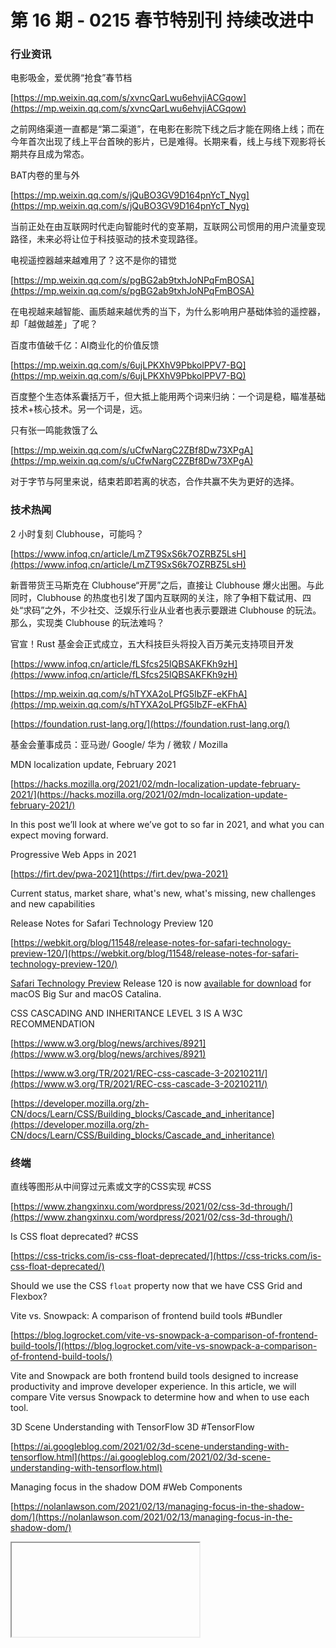 # 第 16 期 - 0215 春节特别刊 持续改进中
### 行业资讯
电影吸金，爱优腾“抢食”春节档

[https://mp.weixin.qq.com/s/xvncQarLwu6ehvjiACGqow](https://mp.weixin.qq.com/s/xvncQarLwu6ehvjiACGqow)

之前网络渠道一直都是“第二渠道”，在电影在影院下线之后才能在网络上线；而在今年首次出现了线上平台首映的影片，已是难得。长期来看，线上与线下观影将长期共存且成为常态。

BAT内卷的里与外

[https://mp.weixin.qq.com/s/jQuBO3GV9D164pnYcT_Nyg](https://mp.weixin.qq.com/s/jQuBO3GV9D164pnYcT_Nyg)

当前正处在由互联网时代走向智能时代的变革期，互联网公司惯用的用户流量变现路径，未来必将让位于科技驱动的技术变现路径。

电视遥控器越来越难用了？这不是你的错觉

[https://mp.weixin.qq.com/s/pgBG2ab9txhJoNPqFmBOSA](https://mp.weixin.qq.com/s/pgBG2ab9txhJoNPqFmBOSA)

在电视越来越智能、画质越来越优秀的当下，为什么影响用户基础体验的遥控器，却「越做越差」了呢？

百度市值破千亿：AI商业化的价值反馈

[https://mp.weixin.qq.com/s/6ujLPKXhV9PbkolPPV7-BQ](https://mp.weixin.qq.com/s/6ujLPKXhV9PbkolPPV7-BQ)

百度整个生态体系囊括万千，但大抵上能用两个词来归纳：一个词是稳，瞄准基础技术+核心技术。另一个词是，远。

只有张一鸣能救饿了么

[https://mp.weixin.qq.com/s/uCfwNargC2ZBf8Dw73XPgA](https://mp.weixin.qq.com/s/uCfwNargC2ZBf8Dw73XPgA)

对于字节与阿里来说，结束若即若离的状态，合作共赢不失为更好的选择。

### 技术热闻
2 小时复刻 Clubhouse，可能吗？

[https://www.infoq.cn/article/LmZT9SxS6k7OZRBZ5LsH](https://www.infoq.cn/article/LmZT9SxS6k7OZRBZ5LsH)

新晋带货王马斯克在 Clubhouse“开房”之后，直接让 Clubhouse 爆火出圈。与此同时，Clubhouse 的热度也引发了国内互联网的关注，除了争相下载试用、四处“求码”之外，不少社交、泛娱乐行业从业者也表示要跟进 Clubhouse 的玩法。那么，实现类 Clubhouse 的玩法难吗？

官宣！Rust 基金会正式成立，五大科技巨头将投入百万美元支持项目开发

[https://www.infoq.cn/article/fLSfcs25IQBSAKFKh9zH](https://www.infoq.cn/article/fLSfcs25IQBSAKFKh9zH)


[https://mp.weixin.qq.com/s/hTYXA2oLPfG5IbZF-eKFhA](https://mp.weixin.qq.com/s/hTYXA2oLPfG5IbZF-eKFhA)


[https://foundation.rust-lang.org/](https://foundation.rust-lang.org/)

基金会董事成员：亚马逊/ Google/ 华为 / 微软 / Mozilla

MDN localization update, February 2021

[https://hacks.mozilla.org/2021/02/mdn-localization-update-february-2021/](https://hacks.mozilla.org/2021/02/mdn-localization-update-february-2021/)

In this post we’ll look at where we’ve got to so far in 2021, and what you can expect moving forward.

Progressive Web Apps in 2021

[https://firt.dev/pwa-2021](https://firt.dev/pwa-2021)

Current status, market share, what's new, what's missing, new challenges and new capabilities

Release Notes for Safari Technology Preview 120

[https://webkit.org/blog/11548/release-notes-for-safari-technology-preview-120/](https://webkit.org/blog/11548/release-notes-for-safari-technology-preview-120/)

[Safari Technology Preview](https://webkit.org/blog/6017/introducing-safari-technology-preview/) Release 120 is now [available for download](https://webkit.org/downloads/) for macOS Big Sur and macOS Catalina.

CSS CASCADING AND INHERITANCE LEVEL 3 IS A W3C RECOMMENDATION

[https://www.w3.org/blog/news/archives/8921](https://www.w3.org/blog/news/archives/8921)


[https://www.w3.org/TR/2021/REC-css-cascade-3-20210211/](https://www.w3.org/TR/2021/REC-css-cascade-3-20210211/)


[https://developer.mozilla.org/zh-CN/docs/Learn/CSS/Building_blocks/Cascade_and_inheritance](https://developer.mozilla.org/zh-CN/docs/Learn/CSS/Building_blocks/Cascade_and_inheritance)


### 终端
直线等图形从中间穿过元素或文字的CSS实现 #CSS

[https://www.zhangxinxu.com/wordpress/2021/02/css-3d-through/](https://www.zhangxinxu.com/wordpress/2021/02/css-3d-through/)


Is CSS float deprecated? #CSS

[https://css-tricks.com/is-css-float-deprecated/](https://css-tricks.com/is-css-float-deprecated/)

Should we use the CSS `float` property now that we have CSS Grid and Flexbox?

Vite vs. Snowpack: A comparison of frontend build tools #Bundler

[https://blog.logrocket.com/vite-vs-snowpack-a-comparison-of-frontend-build-tools/](https://blog.logrocket.com/vite-vs-snowpack-a-comparison-of-frontend-build-tools/)

Vite and Snowpack are both frontend build tools designed to increase productivity and improve developer experience. In this article, we will compare Vite versus Snowpack to determine how and when to use each tool.

3D Scene Understanding with TensorFlow 3D #TensorFlow

[https://ai.googleblog.com/2021/02/3d-scene-understanding-with-tensorflow.html](https://ai.googleblog.com/2021/02/3d-scene-understanding-with-tensorflow.html)


Managing focus in the shadow DOM #Web Components

[https://nolanlawson.com/2021/02/13/managing-focus-in-the-shadow-dom/](https://nolanlawson.com/2021/02/13/managing-focus-in-the-shadow-dom/)


<iframe> feedback: a fun technique with iframes on the web #iframe

[https://ciphrd.com/2021/02/10/iframe-feedback-a-fun-technique-with-iframes-on-the-web/](https://ciphrd.com/2021/02/10/iframe-feedback-a-fun-technique-with-iframes-on-the-web/)


Deep Dive into WebSockets #WebSockets

[https://blog.bitsrc.io/deep-dive-into-websockets-e6c4c7622423](https://blog.bitsrc.io/deep-dive-into-websockets-e6c4c7622423)

Understand the important attributes of WebSockets that every developer should know

### 设计
Design Trends 2021

[https://www.uxpin.com/studio/blog/design-trends-2021/](https://www.uxpin.com/studio/blog/design-trends-2021/)


Never design from scratch

[https://medium.com/sketch-app-sources/never-design-from-scratch-40d9d07216b3](https://medium.com/sketch-app-sources/never-design-from-scratch-40d9d07216b3)


### 发现
从用户体验的角度，分析《王者荣耀》爆火5年的原因

[https://www.uisdc.com/honor-of-kings](https://www.uisdc.com/honor-of-kings)

本质上是一款社交，杀时间的软件。

不想过情人节的理由有很多，男朋友的礼物算一个

[https://mp.weixin.qq.com/s/KRqR6nHPnpFJJggPXA3B4g](https://mp.weixin.qq.com/s/KRqR6nHPnpFJJggPXA3B4g)

如果送礼的本质是情意的流动，或许送礼人得好好站在对方的角度上考虑考虑。

What’s New in Mobile SDK 9.0?

[https://developer.salesforce.com/blogs/2021/02/whats-new-in-mobile-sdk-9-0.html](https://developer.salesforce.com/blogs/2021/02/whats-new-in-mobile-sdk-9-0.html)

Regardless of whether you’re building iOS apps, Android apps, or cross-platform apps, you and your end-users will love the enhancements in this release.
![image.png](https://cdn.nlark.com/yuque/0/2020/png/85771/1605930034828-7fc81343-651f-4a15-8465-eebe5a23cf61.png#align=left&display=inline&height=31&margin=%5Bobject%20Object%5D&name=image.png&originHeight=90&originWidth=2186&size=14325&status=done&style=none&width=746)


欢迎加入，一起共建「前端周刊」
